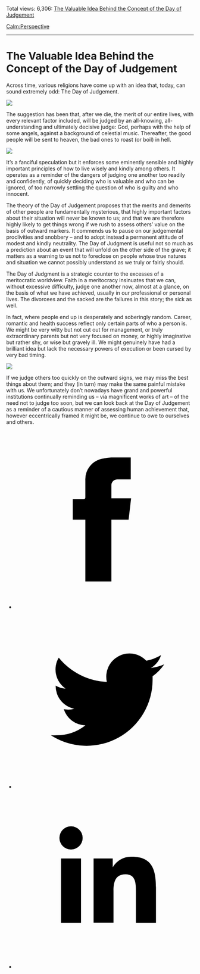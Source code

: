 Total views: 6,306: [The Valuable Idea Behind the Concept of the Day of Judgement](https://www.theschooloflife.com/thebookoflife/the-valuable-idea-behind-the-concept-of-the-day-of-judgement/)

[Calm:](https://www.theschooloflife.com/thebookoflife/category/calm/)[Perspective](https://www.theschooloflife.com/thebookoflife/category/calm/perspective/)

* * *

# The Valuable Idea Behind the Concept of the Day of Judgement
<style>
						.alignnone {
  display: block;
  margin-left: auto;
  margin-right: auto;
  align: center:
}

.addtoany_share_save_container {
display:none;
}

.wp-block-image {
		display: block;
  margin-left: auto;
  margin-right: auto;
  width: 50%;
}

.aligncenter {
display: block;
  margin-left: auto;
  margin-right: auto;
  align: center:
}

@media only screen and (max-width: 500px) {
  .wp-block-image {
		display: block;
  margin-left: auto;
  margin-right: auto;
  width: 100%;
} }

h1 {max-width: 600px !important;
}
.s18-single-post .content-area .site-main article .post-cat-header-display + .old-wrapper p {
    font-size: 1.200em
}
						</style>

Across time, various religions have come up with an idea that, today, can sound extremely odd: The Day of Judgement.

![](https://upload.wikimedia.org/wikipedia/commons/b/b9/Stefan_Lochner_-_Last_Judgement_-_circa_1435.jpg)

The suggestion has been that, after we die, the merit of our entire lives, with every relevant factor included, will be judged by an all-knowing, all-understanding and ultimately decisive judge: God, perhaps with the help of some angels, against a background of celestial music. Thereafter, the good people will be sent to heaven, the bad ones to roast (or boil) in hell.

![](http://www.italian-renaissance-art.com/images/img006.jpg)

It’s a fanciful speculation but it enforces some eminently sensible and highly important principles of how to live wisely and kindly among others. It operates as a reminder of the dangers of judging one another too readily and confidently, of quickly deciding who is valuable and who can be ignored, of too narrowly&nbsp;settling the question of who is guilty and who innocent.

The theory of the Day of Judgement proposes that the merits and demerits of other people are fundamentally mysterious, that highly important factors about their situation will never be known to us; and that we are therefore highly likely to get things wrong if we rush to assess others’ value on the basis of outward markers. It commends us to pause on our judgemental proclivities and snobbery – and to adopt instead a permanent attitude of modest and kindly neutrality. The Day of Judgment is useful not so much as a prediction about an event that will unfold on the other side of the grave; it matters as a warning to us not to foreclose on people whose true natures and situation we cannot possibly understand as we truly or fairly should.

The Day of Judgment is a strategic counter to the excesses of a meritocratic worldview. Faith in a meritocracy insinuates that we can, without excessive difficulty, judge one another now, almost at a glance, on the basis of what we have achieved, usually in our professional or personal lives. The divorcees and the sacked are the failures in this story; the sick as well.

In fact, where people end up is desperately and soberingly random. Career, romantic and health success reflect only certain parts of who a person is. We might be very witty but not cut out for management, or truly extraordinary parents but not very focused on money, or highly imaginative but rather shy, or wise but gravely ill. We might genuinely have had a brilliant idea but lack the necessary powers of execution or been cursed by very bad timing.

![](http://www.tate.org.uk/art/images/work/N/N05/N05613_10.jpg)

If we judge others too quickly on the outward signs, we may miss the best things about them; and they (in turn) may make the same painful mistake with us. We unfortunately don’t nowadays have grand and powerful institutions continually reminding us – via magnificent works of art – of the need not to judge too soon, but we can look back at the Day of Judgement as a reminder of a cautious manner of assessing human achievement that, however eccentrically framed it might be, we continue to owe to ourselves and others.

<style>
    .iframe-class { display: block !important; }
</style>

- [<svg xmlns="http://www.w3.org/2000/svg" viewbox="0 0 26 26"><title>Facebook</title>
                    <g>
                        <path d="M8.38,10H9.92c.2,0,.29,0,.29-.28,0-.82,0-1.64,0-2.46a3.05,3.05,0,0,1,2.57-3.15A7.22,7.22,0,0,1,14,3.95c.86,0,1.71,0,2.57,0h.25v3.2h-2A.85.85,0,0,0,14,8c0,.62,0,1.24,0,1.91h2.87L16.51,13H14v9H10.21V13H8.38Z"></path>
                    </g>
                </svg>](http://www.facebook.com/sharer/sharer.php?u=https://www.theschooloflife.com/thebookoflife/the-valuable-idea-behind-the-concept-of-the-day-of-judgement/)
- [<svg xmlns="http://www.w3.org/2000/svg" viewbox="0 0 26 26"><title>Twitter</title>
                    <path d="M21.69,7.9a6.75,6.75,0,0,1-1.94.53,3.39,3.39,0,0,0,1.48-1.87,6.76,6.76,0,0,1-2.14.82,3.38,3.38,0,0,0-5.75,3.08,9.59,9.59,0,0,1-7-3.53,3.38,3.38,0,0,0,1,4.51A3.36,3.36,0,0,1,5.89,11v0A3.38,3.38,0,0,0,8.6,14.37a3.39,3.39,0,0,1-1.53.06,3.38,3.38,0,0,0,3.15,2.35A6.78,6.78,0,0,1,6,18.22a6.87,6.87,0,0,1-.81,0A9.6,9.6,0,0,0,20,10.08q0-.22,0-.44A6.86,6.86,0,0,0,21.69,7.9Z"></path>
                </svg>](http://twitter.com/share?url=https://www.theschooloflife.com/thebookoflife/the-valuable-idea-behind-the-concept-of-the-day-of-judgement/&text=&via=theschooloflife)
- [<svg xmlns="http://www.w3.org/2000/svg" viewbox="0 0 26 26"><title>LinkedIn</title>
<path class="cls-2" d="M6.67,10H9.58v9.36H6.67ZM8.13,5.32A1.69,1.69,0,1,1,6.44,7,1.69,1.69,0,0,1,8.13,5.32"></path><path class="cls-2" d="M11.41,10H14.2v1.28h0A3.06,3.06,0,0,1,17,9.75c2.95,0,3.49,1.94,3.49,4.46v5.14H17.57V14.79c0-1.09,0-2.48-1.51-2.48s-1.75,1.18-1.75,2.4v4.63H11.41Z"></path></svg>](https://www.linkedin.com/shareArticle?mini=true&url=https://www.theschooloflife.com/thebookoflife/the-valuable-idea-behind-the-concept-of-the-day-of-judgement/)
